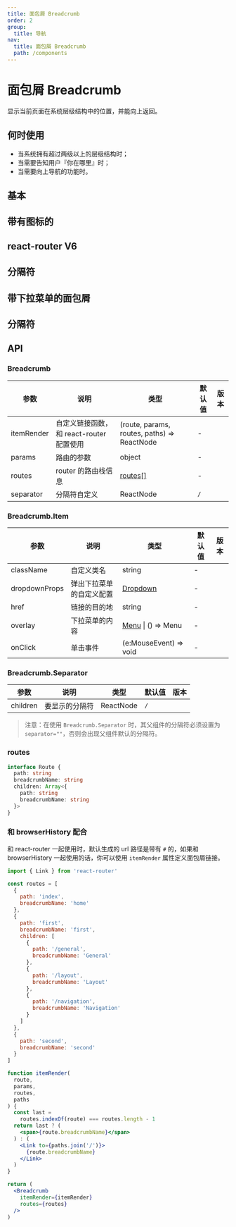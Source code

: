 ```yaml
---
title: 面包屑 Breadcrumb
order: 2
group:
  title: 导航
nav:
  title: 面包屑 Breadcrumb
  path: /components
---
```


# 面包屑 Breadcrumb

显示当前页面在系统层级结构中的位置，并能向上返回。

## 何时使用

- 当系统拥有超过两级以上的层级结构时；
- 当需要告知用户『你在哪里』时；
- 当需要向上导航的功能时。

## 基本

<code src="./demos/basic.tsx"></code>

## 带有图标的

<code src="./demos/withIcon.tsx"></code>

## react-router V6

<code src="./demos/react-router.tsx"></code>

## 分隔符

<code src="./demos/separator.tsx"></code>

## 带下拉菜单的面包屑

<code src="./demos/overlay.tsx"></code>

## 分隔符

<code src="./demos/separator-component.tsx"></code>

## API

### Breadcrumb

| 参数       | 说明                                     | 类型                                        | 默认值 | 版本 |
| ---------- | ---------------------------------------- | ------------------------------------------- | ------ | ---- |
| itemRender | 自定义链接函数，和 react-router 配置使用 | (route, params, routes, paths) => ReactNode | -      |      |
| params     | 路由的参数                               | object                                      | -      |      |
| routes     | router 的路由栈信息                      | [routes\[\]](#routes)                       | -      |      |
| separator  | 分隔符自定义                             | ReactNode                                   | `/`    |      |

### Breadcrumb.Item

| 参数          | 说明                     | 类型                                   | 默认值 | 版本 |
| ------------- | ------------------------ | -------------------------------------- | ------ | ---- |
| className     | 自定义类名               | string                                 | -      |      |
| dropdownProps | 弹出下拉菜单的自定义配置 | [Dropdown](/components/dropdown)       | -      |      |
| href          | 链接的目的地             | string                                 | -      |      |
| overlay       | 下拉菜单的内容           | [Menu](/components/menu) \| () => Menu | -      |      |
| onClick       | 单击事件                 | (e:MouseEvent) => void                 | -      |      |

### Breadcrumb.Separator

| 参数     | 说明           | 类型      | 默认值 | 版本 |
| -------- | -------------- | --------- | ------ | ---- |
| children | 要显示的分隔符 | ReactNode | `/`    |      |

> 注意：在使用 `Breadcrumb.Separator` 时，其父组件的分隔符必须设置为 `separator=""`，否则会出现父组件默认的分隔符。

### routes

```ts
interface Route {
  path: string
  breadcrumbName: string
  children: Array<{
    path: string
    breadcrumbName: string
  }>
}
```

### 和 browserHistory 配合

和 react-router 一起使用时，默认生成的 url 路径是带有 `#` 的，如果和 browserHistory 一起使用的话，你可以使用 `itemRender` 属性定义面包屑链接。

```jsx | pure
import { Link } from 'react-router'

const routes = [
  {
    path: 'index',
    breadcrumbName: 'home'
  },
  {
    path: 'first',
    breadcrumbName: 'first',
    children: [
      {
        path: '/general',
        breadcrumbName: 'General'
      },
      {
        path: '/layout',
        breadcrumbName: 'Layout'
      },
      {
        path: '/navigation',
        breadcrumbName: 'Navigation'
      }
    ]
  },
  {
    path: 'second',
    breadcrumbName: 'second'
  }
]

function itemRender(
  route,
  params,
  routes,
  paths
) {
  const last =
    routes.indexOf(route) === routes.length - 1
  return last ? (
    <span>{route.breadcrumbName}</span>
  ) : (
    <Link to={paths.join('/')}>
      {route.breadcrumbName}
    </Link>
  )
}

return (
  <Breadcrumb
    itemRender={itemRender}
    routes={routes}
  />
)
```

